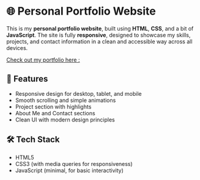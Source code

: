 # 🌐 Personal Portfolio Website

This is my **personal portfolio website**, built using **HTML**, **CSS**, and a bit of **JavaScript**. The site is fully **responsive**, designed to showcase my skills, projects, and contact information in a clean and accessible way across all devices.

[Check out my portfolio here :](https://aryanreddye.github.io)


## 🚀 Features

- Responsive design for desktop, tablet, and mobile
- Smooth scrolling and simple animations
- Project section with highlights
- About Me and Contact sections
- Clean UI with modern design principles

## 🛠️ Tech Stack

- HTML5
- CSS3 (with media queries for responsiveness)
- JavaScript (minimal, for basic interactivity)
